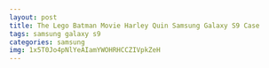 ```yaml
---
layout: post
title: The Lego Batman Movie Harley Quin Samsung Galaxy S9 Case
tags: samsung galaxy s9
categories: samsung
img: 1x5T0Jo4pNlYeAIamYWOHRHCCZIVpkZeH
---
```

